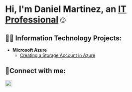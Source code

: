 <h1>Hi, I'm Daniel Martinez, an <a href="https://linkedin.com/in/Josh">IT Professional</a>☺</h1>

<h2>👨‍💻 Information Technology Projects:</h2>





- <b>Microsoft Azure</b>
  - [Creating a Storage Account in Azure](https://github.com/danielmart222/Creating-storageaccount)


<h2>🤳Connect with me:</h2>

[<img align="left" alt="Josh | LinkedIn" width="22px" src="https://cdn.jsdelivr.net/npm/simple-icons@v3/icons/linkedin.svg" />][linkedin]

[linkedin]: https://www.linkedin.com/in/daniel-martinez-647197342/
